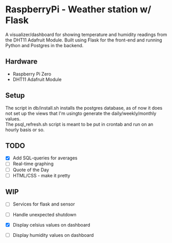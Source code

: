# RaspberryPi - Weather station w/ Flask
A visualizer/dashboard for showing temperature and humidity readings from the DHT11 Adafruit Module.
Built using Flask for the front-end and running Python and Postgres in the backend.

## Hardware
- Raspberry Pi Zero 
- DHT11 Adafruit Module

## Setup
The script in db/install.sh installs the postgres database, as of now it does not set up the views that I'm usingto generate the daily/weekly/monthly values.\
The psql_refresh.sh script is meant to be put in crontab and run on an hourly basis or so.

## TODO
- [X] Add SQL-queries for averages
- [ ] Real-time graphing
- [ ] Quote of the Day
- [ ] HTML/CSS - make it pretty

## WIP
- [ ] Services for flask and sensor
- [ ] Handle unexpected shutdown
- [X] Display celsius values on dashboard
- [ ] Display humidity values on dashboard

